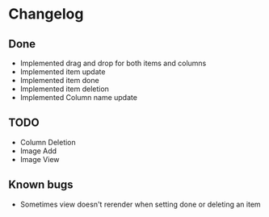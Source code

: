 # Changelog

## Done

* Implemented drag and drop for both items and columns
* Implemented item update
* Implemented item done
* Implemented item deletion
* Implemented Column name update

## TODO

* Column Deletion
* Image Add
* Image View


## Known bugs

* Sometimes view doesn't rerender when setting done or deleting an item